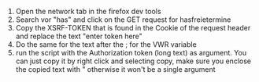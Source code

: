 1. Open the network tab in the firefox dev tools
2. Search vor "has" and click on the GET request for hasfreietermine
3. Copy the XSRF-TOKEN that is found in the Cookie of the request header and replace the text "enter token here"
4. Do the same for the text after the ; for the VWR variable
5. run the script with the Authorization token (long text) as argument. You can just copy it by right click and selecting copy, make sure you enclose the copied text with " otherwise it won't be a single argument
